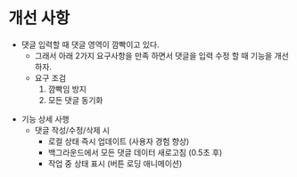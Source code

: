 # 개선 사항

- 댓글 입력할 때 댓글 영역이 깜빡이고 있다.
  - 그래서 아래 2가지 요구사항을 만족 하면서 댓글을 입력 수정 할 때 기능을 개선 하자.
  - 요구 조검
    1. 깜빡임 방지
    2. 모든 댓글 동기화

* 기능 상세 사행
  - 댓글 작성/수정/삭제 시
    - 로컬 상태 즉시 업데이트 (사용자 경험 향상)
    - 백그라운드에서 모든 댓글 데이터 새로고침 (0.5초 후)
    - 작업 중 상태 표시 (버튼 로딩 애니메이션)
